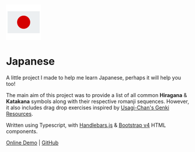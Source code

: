 ![Japanese flag](https://github.com/devi4nt/japanese/raw/master/dist/favicon-96x96.png 'Japanese flag')

# Japanese

A little project I made to help me learn Japanese, perhaps it will help you too!

The main aim of this project was to provide a list of all common **Hiragana** & **Katakana** symbols along with their respective romanji sequences. However, it also includes drag drop exercises inspired by [Usagi-Chan's Genki Resources](https://www.csus.edu/indiv/s/sheaa/projects/genki).

Written using Typescript, with [Handlebars.js](https://handlebarsjs.com) & [Bootstrap v4](https://getbootstrap.com) HTML components.

[Online Demo](https://japanese.merry.earth) | [GitHub](https://github.com/devi4nt/japanese)
